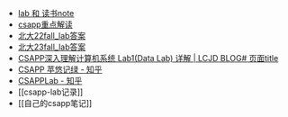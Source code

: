 - [lab 和 读书note](https://wdxtub.com/csapp/thin-csapp-0/2016/04/16/)  
- [csapp重点解读](https://fengmuzi2003.gitbook.io/csapp3e)  
- [北大22fall_lab答案](https://github.com/EmptyBlueBox/Introduction_to_Computer_System_ICS-gxt-2022Fall-PKU)  
- [北大23fall_lab答案](https://github.com/zhuozhiyongde/Introduction-To-Computer-System-2023Fall-PKU)
- [CSAPP深入理解计算机系统 Lab1(Data Lab) 详解 | LCJD BLOG# 页面title](https://lcjd99.github.io/Course/csapp/Lab1/)
- [CSAPP 苹悠记绿 - 知乎](https://www.zhihu.com/column/c_1656079231888171008)
- [CSAPPLab - 知乎](https://www.zhihu.com/column/c_1458204480777273344)
- [[csapp-lab记录]]
- [[自己的csapp笔记]]
